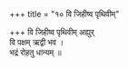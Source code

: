 +++
title = "१० वि जिहीष्व पृथिवीम्"

+++
वि जिहीष्व पृथिवीम् अह्युर्  
वि पक्षम् ऋद्वी भव ।  
भद्रं रोहतु धान्यम् ॥